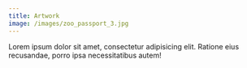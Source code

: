 ```yaml
---
title: Artwork
image: /images/zoo_passport_3.jpg
---
```


Lorem ipsum dolor sit amet, consectetur adipisicing elit. Ratione eius recusandae, porro ipsa necessitatibus autem!